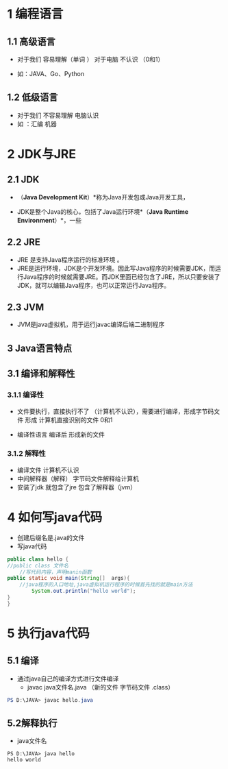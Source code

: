# 1 编程语言

## 1.1 高级语言

+  对于我们 容易理解（单词 ） 对于电脑 不认识 （0和1）

+ 如：JAVA、Go、Python

## 1.2 低级语言

+ 对于我们 不容易理解  电脑认识   
+ 如 ：汇编 机器

# 2 JDK与JRE

## 2.1 JDK

+ （**Java Development Kit**）*称为Java开发包或Java开发工具，

+ JDK是整个Java的核心，包括了Java运行环境*（**Java Runtime Environment**）*，一些

## 2.2 JRE

+ JRE 是支持Java程序运行的标准环境 。
+ JRE是运行环境，JDK是个开发环境。因此写Java程序的时候需要JDK，而运行Java程序的时候就需要JRE。而JDK里面已经包含了JRE，所以只要安装了JDK，就可以编辑Java程序，也可以正常运行Java程序。

## 2.3 JVM 

+ JVM是java虚拟机，用于运行javac编译后端二进制程序

## 3 **Java**语言特点

## 3.1 编译和解释性

### 3.1.1 编译性

+ 文件要执行，直接执行不了 （计算机不认识），需要进行编译，形成字节码文件  形成 计算机直接识别的文件 0和1 

+ 编译性语言 编译后 形成新的文件

### 3.1.2 解释性

+ 编译文件 计算机不认识
+ 中间解释器（解释） 字节码文件解释给计算机
+ 安装了jdk 就包含了jre 包含了解释器（jvm）

# 4 如何写java代码

+ 创建后缀名是.java的文件
+ 写java代码

```java
public class hello {
//public class 文件名
    //写代码内容，声明manin函数
public static void main(String[]  args){
    //java程序的入口地址,java虚拟机运行程序的时候首先找的就是main方法
		System.out.println("hello world");
}
}
```



# 5 执行java代码

## 5.1 编译

+ 通过java自己的编译方式进行文件编译 
  + javac  java文件名.java （新的文件 字节码文件  .class）

```powershell
PS D:\JAVA> javac hello.java
```



## 5.2解释执行

+ java文件名 

```
PS D:\JAVA> java hello
hello world
```

